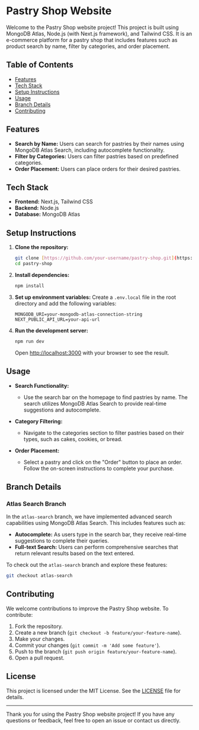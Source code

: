# Pastry Shop Website

Welcome to the Pastry Shop website project! This project is built using MongoDB Atlas, Node.js (with Next.js framework), and Tailwind CSS. It is an e-commerce platform for a pastry shop that includes features such as product search by name, filter by categories, and order placement.

## Table of Contents
- [Features](#features)
- [Tech Stack](#tech-stack)
- [Setup Instructions](#setup-instructions)
- [Usage](#usage)
- [Branch Details](#branch-details)
- [Contributing](#contributing)

## Features
- **Search by Name:** Users can search for pastries by their names using MongoDB Atlas Search, including autocomplete functionality.
- **Filter by Categories:** Users can filter pastries based on predefined categories.
- **Order Placement:** Users can place orders for their desired pastries.

## Tech Stack
- **Frontend:** Next.js, Tailwind CSS
- **Backend:** Node.js
- **Database:** MongoDB Atlas

## Setup Instructions
1. **Clone the repository:**
    ```sh
    git clone [https://github.com/your-username/pastry-shop.git](https://github.com/chaimaebk1/mongoAtlas.git)
    cd pastry-shop
    ```

2. **Install dependencies:**
    ```sh
    npm install
    ```

3. **Set up environment variables:**
    Create a `.env.local` file in the root directory and add the following variables:
    ```env
    MONGODB_URI=your-mongodb-atlas-connection-string
    NEXT_PUBLIC_API_URL=your-api-url
    ```

4. **Run the development server:**
    ```sh
    npm run dev
    ```
    Open [http://localhost:3000](http://localhost:3000) with your browser to see the result.

## Usage
- **Search Functionality:**
  - Use the search bar on the homepage to find pastries by name. The search utilizes MongoDB Atlas Search to provide real-time suggestions and autocomplete.

- **Category Filtering:**
  - Navigate to the categories section to filter pastries based on their types, such as cakes, cookies, or bread.

- **Order Placement:**
  - Select a pastry and click on the "Order" button to place an order. Follow the on-screen instructions to complete your purchase.

## Branch Details

### Atlas Search Branch
In the `atlas-search` branch, we have implemented advanced search capabilities using MongoDB Atlas Search. This includes features such as:
- **Autocomplete:** As users type in the search bar, they receive real-time suggestions to complete their queries.
- **Full-text Search:** Users can perform comprehensive searches that return relevant results based on the text entered.

To check out the `atlas-search` branch and explore these features:
```sh
git checkout atlas-search
```

## Contributing
We welcome contributions to improve the Pastry Shop website. To contribute:
1. Fork the repository.
2. Create a new branch (`git checkout -b feature/your-feature-name`).
3. Make your changes.
4. Commit your changes (`git commit -m 'Add some feature'`).
5. Push to the branch (`git push origin feature/your-feature-name`).
6. Open a pull request.

## License
This project is licensed under the MIT License. See the [LICENSE](LICENSE) file for details.

---

Thank you for using the Pastry Shop website project! If you have any questions or feedback, feel free to open an issue or contact us directly.
